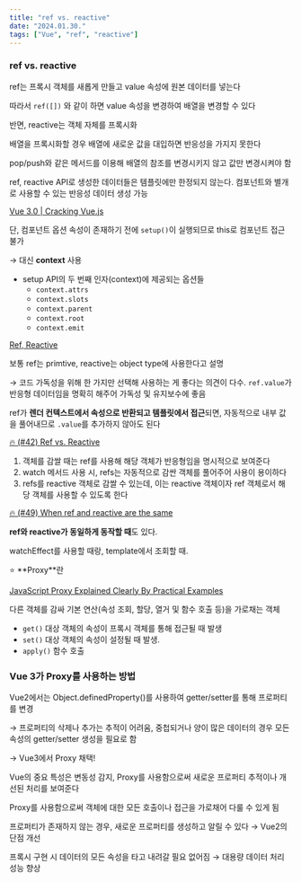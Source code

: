 ```yaml
---
title: "ref vs. reactive"
date: "2024.01.30."
tags: ["Vue", "ref", "reactive"]
---
```


### ref vs. reactive

ref는 프록시 객체를 새롭게 만들고 value 속성에 원본 데이터를 넣는다

따라서 `ref([])` 와 같이 하면 value 속성을 변경하여 배열을 변경할 수 있다

반면, reactive는 객체 자체를 프록시화

배열을 프록시화할 경우 배열에 새로운 값을 대입하면 반응성을 가지지 못한다

pop/push와 같은 메서드를 이용해 배열의 참조를 변경시키지 않고 값만 변경시켜야 함

ref, reactive API로 생성한 데이터들은 템플릿에만 한정되지 않는다. 컴포넌트와 별개로 사용할 수 있는 반응성 데이터 생성 가능

[Vue 3.0 | Cracking Vue.js](https://joshua1988.github.io/vue-camp/vue3.html#composition-api%E1%84%8B%E1%85%B4-%E1%84%8C%E1%85%A1%E1%86%BC%E1%84%8C%E1%85%A5%E1%86%B7)

단, 컴포넌트 옵션 속성이 존재하기 전에 `setup()`이 실행되므로 this로 컴포넌트 접근 불가

→ 대신 **context** 사용

- setup API의 두 번째 인자(context)에 제공되는 옵션들
  - `context.attrs`
  - `context.slots`
  - `context.parent`
  - `context.root`
  - `context.emit`

[Ref, Reactive](https://velog.io/@katanazero86/Ref-Reactive)

보통 ref는 primtive, reactive는 object type에 사용한다고 설명

→ 코드 가독성을 위해 한 가지만 선택해 사용하는 게 좋다는 의견이 다수. `ref.value`가 반응형 데이터임을 명확히 해주어 가독성 및 유지보수에 좋음

ref가 **렌더 컨텍스트에서 속성으로 반환되고 템플릿에서 접근**되면, 자동적으로 내부 값을 풀어내므로 `.value`를 추가하지 않아도 된다

[🔥 (#42) Ref vs. Reactive](https://michaelnthiessen.com/weekly-042-january-05/)

1. 객체를 감쌀 때는 ref를 사용해 해당 객체가 반응형임을 명시적으로 보여준다
2. watch 메서드 사용 시, refs는 자동적으로 감싼 객체를 풀어주어 사용이 용이하다
3. refs를 reactive 객체로 감쌀 수 있는데, 이는 reactive 객체이자 ref 객체로서 해당 객체를 사용할 수 있도록 한다

[🔥 (#49) When ref and reactive are the same](https://michaelnthiessen.com/weekly-049-february-23/)

**ref와 reactive가 동일하게 동작할 때**도 있다.

watchEffect를 사용할 때랑, template에서 조회할 때.

<aside>
⭐ **Proxy**란

[JavaScript Proxy Explained Clearly By Practical Examples](https://www.javascripttutorial.net/es6/javascript-proxy/)

다른 객체를 감싸 기본 연산(속성 조회, 할당, 열거 및 함수 호출 등)을 가로채는 객체

- `get()`
  대상 객체의 속성이 프록시 객체를 통해 접근될 때 발생
- `set()`
  대상 객체의 속성이 설정될 때 발생.
- `apply()`
  함수 호출

</aside>

### Vue 3가 Proxy를 사용하는 방법

[](https://levelup.gitconnected.com/when-vue-meets-proxy-402e9e3c6722)

Vue2에서는 Object.definedProperty()를 사용하여 getter/setter를 통해 프로퍼티를 변경

→ 프로퍼티의 삭제나 추가는 추적이 어려움, 중첩되거나 양이 많은 데이터의 경우 모든 속성의 getter/setter 생성을 필요로 함

→ Vue3에서 Proxy 채택!

Vue의 중요 특성은 변동성 감지, Proxy를 사용함으로써 새로운 프로퍼티 추적이나 개선된 처리를 보여준다

Proxy를 사용함으로써 객체에 대한 모든 호출이나 접근을 가로채어 다룰 수 있게 됨

프로퍼티가 존재하지 않는 경우, 새로운 프로퍼티를 생성하고 알릴 수 있다 → Vue2의 단점 개선

프록시 구현 시 데이터의 모든 속성을 타고 내려갈 필요 없어짐 → 대용량 데이터 처리 성능 향상
